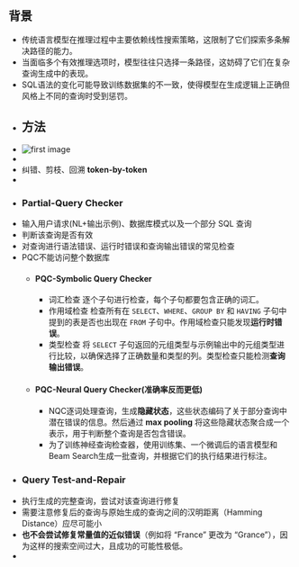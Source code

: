 ## 背景
- 传统语言模型在推理过程中主要依赖线性搜索策略，这限制了它们探索多条解决路径的能力。
- 当面临多个有效推理选项时，模型往往只选择一条路径，这妨碍了它们在复杂查询生成中的表现。
- SQL语法的变化可能导致训练数据集的不一致，使得模型在生成逻辑上正确但风格上不同的查询时受到惩罚。
- ## 方法
- ![first image](https://chatdoc-arxiv.oss-us-west-1.aliyuncs.com/images/aaai/34198/36353/first_image.jpeg?AWSAccessKeyId=LTAI5t6b2G8eTtEBczAMwjhc&Signature=3pJeLbipuhvxvHXsODc1jbzmGyk%3D&Expires=9223372038607951872)
-
- 纠错、剪枝、回溯     **token-by-token**
-
- ### Partial-Query Checker
- 输入用户请求(NL+输出示例)、数据库模式以及一个部分 SQL 查询
- 判断该查询是否有效
- 对查询进行语法错误、运行时错误和查询输出错误的常见检查
- PQC不能访问整个数据库
	- #### PQC-Symbolic Query Checker
		- 词汇检查
		  逐个子句进行检查，每个子句都要包含正确的词汇。
		- 作用域检查
		  检查所有在 `SELECT`、`WHERE`、`GROUP BY` 和 `HAVING` 子句中提到的表是否也出现在 `FROM` 子句中。作用域检查只能发现**运行时错误**。
		- 类型检查
		  将 `SELECT` 子句返回的元组类型与示例输出中的元组类型进行比较，以确保选择了正确数量和类型的列。类型检查只能检测**查询输出错误**。
	- #### PQC-Neural Query Checker(准确率反而更低)
		- NQC逐词处理查询，生成**隐藏状态**，这些状态编码了关于部分查询中潜在错误的信息。然后通过 **max pooling** 将这些隐藏状态聚合成一个表示，用于判断整个查询是否包含错误。
		- 为了训练神经查询检查器，使用训练集、一个微调后的语言模型和 Beam Search生成一批查询，并根据它们的执行结果进行标注。
- ### Query Test-and-Repair
- 执行生成的完整查询，尝试对该查询进行修复
- 需要注意修复后的查询与原始生成的查询之间的汉明距离（Hamming Distance）应尽可能小
- **也不会尝试修复常量值的近似错误**（例如将 “France” 更改为 “Grance”），因为这样的搜索空间过大，且成功的可能性极低。
-